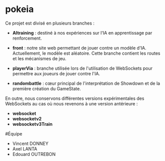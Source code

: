 # pokeia

Ce projet est divisé en plusieurs branches :

- **AItraining** : destiné à nos expériences sur l'IA en apprentissage par renforcement.
  
- **front** : notre site web permettant de jouer contre un modèle d'IA. Actuellement, le modèle est aléatoire. Cette branche contient les routes et les mécanismes de jeu.
  
- **playerVia** : branche utilisée lors de l'utilisation de WebSockets pour permettre aux joueurs de jouer contre l'IA.
  
- **randombattle** : cœur principal de l'interprétation de Showdown et de la première création du GameState.
  
En outre, nous conservons différentes versions expérimentales des WebSockets au cas où nous revenons à une version antérieure :

- **websocket**
- **websocketv2**
- **websocketv3Train**
  
#Équipe 
- Vincent DONNEY
- Axel LANTA
- Edouard OUTREBON
